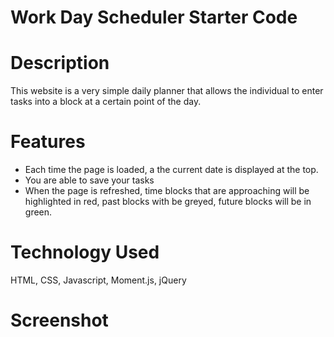 # Work Day Scheduler Starter Code

# Description
This website is a very simple daily planner that allows the individual to enter tasks into a block at a certain point of the day. 

# Features
* Each time the page is loaded, a the current date is displayed at the top.
* You are able to save your tasks 
* When the page is refreshed, time blocks that are approaching will be highlighted in red, past blocks with be greyed, future blocks will be in green.


# Technology Used
HTML, CSS, Javascript, Moment.js, jQuery


# Screenshot

